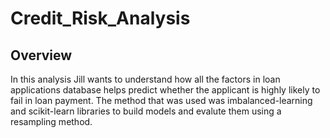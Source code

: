 # Credit_Risk_Analysis

## Overview
In this analysis Jill wants to understand how all the factors in loan applications database helps predict whether the applicant is highly likely to fail in loan payment. The method that was used was imbalanced-learning and scikit-learn libraries to build models and evalute them using a resampling method. 

